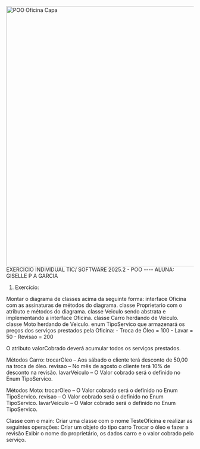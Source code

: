 <img width="1920" height="700" alt="POO Oficina Capa" src="https://github.com/user-attachments/assets/0e20445b-efcf-49c1-8945-6ccea6a0180d" />
EXERCICIO INDIVIDUAL TIC/ SOFTWARE 2025.2 - POO  ----  ALUNA: GISELLE P A GARCIA 


1) Exercício:
  
Montar o diagrama de classes acima da seguinte forma: 
interface Oficina com as assinaturas de métodos do diagrama. 
classe Proprietario com o atributo e métodos do diagrama. 
classe Veiculo sendo abstrata e implementando a interface Oficina. 
classe Carro herdando de Veiculo. 
classe Moto herdando de Veiculo. 
enum TipoServico que armazenará os preços dos serviços prestados pela Oficina: 
         - Troca de Óleo = 100 
         - Lavar = 50 
         - Revisao = 200

O atributo valorCobrado deverá acumular todos os serviços prestados. 
  
Métodos Carro: 
trocarOleo – Aos sábado o cliente terá desconto de 50,00 na troca de óleo. 
revisao – No mês de agosto o cliente terá 10% de desconto na revisão. 
lavarVeiculo – O Valor cobrado será o definido no Enum TipoServico.  

Métodos Moto: 
trocarOleo – O Valor cobrado será o definido no Enum TipoServico. 
revisao – O Valor cobrado será o definido no Enum TipoServico. 
lavarVeiculo – O Valor cobrado será o definido no Enum TipoServico.

Classe com o main: 
Criar uma classe com o nome TesteOficina e realizar as seguintes operações: 
Criar um objeto do tipo carro 
Trocar o óleo e fazer a revisão 
Exibir o nome do proprietário, os dados carro e o valor cobrado pelo serviço.   
 

